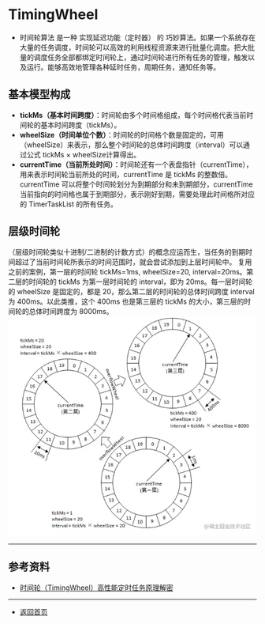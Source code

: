 # TimingWheel
  - 时间轮算法 是一种 实现延迟功能（定时器） 的 巧妙算法。如果一个系统存在大量的任务调度，时间轮可以高效的利用线程资源来进行批量化调度。把大批量的调度任务全部都绑定时间轮上，通过时间轮进行所有任务的管理，触发以及运行。能够高效地管理各种延时任务，周期任务，通知任务等。

## 基本模型构成
  - **tickMs（基本时间跨度）**：时间轮由多个时间格组成，每个时间格代表当前时间轮的基本时间跨度（tickMs）。
  - **wheelSize（时间单位个数）**：时间轮的时间格个数是固定的，可用（wheelSize）来表示，那么整个时间轮的总体时间跨度（interval）可以通过公式 tickMs × wheelSize计算得出。
  - **currentTime（当前所处时间）**：时间轮还有一个表盘指针（currentTime），用来表示时间轮当前所处的时间，currentTime 是 tickMs 的整数倍。currentTime 可以将整个时间轮划分为到期部分和未到期部分，currentTime 当前指向的时间格也属于到期部分，表示刚好到期，需要处理此时间格所对应的 TimerTaskList 的所有任务。

## **层级时间轮**
  （层级时间轮类似十进制/二进制的计数方式）的概念应运而生，当任务的到期时间超过了当前时间轮所表示的时间范围时，就会尝试添加到上层时间轮中。
  复用之前的案例，第一层的时间轮 tickMs=1ms, wheelSize=20, interval=20ms。第二层的时间轮的 tickMs 为第一层时间轮的 interval，即为 20ms。每一层时间轮的 wheelSize 是固定的，都是 20，那么第二层的时间轮的总体时间跨度 interval 为 400ms。以此类推，这个 400ms 也是第三层的 tickMs 的大小，第三层的时间轮的总体时间跨度为 8000ms。
 ![image](../../Resources/Algorithm/TimingWheel/time_wheel_overflow.webp)
 
 
---
## 参考资料
  - [时间轮（TimingWheel）高性能定时任务原理解密](https://juejin.cn/post/7083795682313633822)


--- 
- [返回首页](../../README.md)